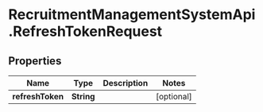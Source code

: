 # RecruitmentManagementSystemApi.RefreshTokenRequest

## Properties

Name | Type | Description | Notes
------------ | ------------- | ------------- | -------------
**refreshToken** | **String** |  | [optional] 


